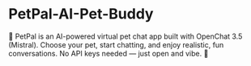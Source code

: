 # PetPal-AI-Pet-Buddy
🐾 PetPal is an AI-powered virtual pet chat app built with OpenChat 3.5 (Mistral). Choose your pet, start chatting, and enjoy realistic, fun conversations. No API keys needed — just open and vibe. 🎉
